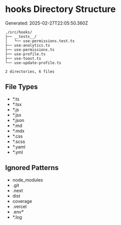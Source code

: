 # hooks Directory Structure
Generated: 2025-02-27T22:05:50.360Z

```
./src/hooks/
├── __tests__/
│   └── use-permissions.test.ts
├── use-analytics.ts
├── use-permissions.ts
├── use-profile.ts
├── use-toast.ts
└── use-update-profile.ts

2 directories, 6 files

```

## File Types
- *.ts
- *.tsx
- *.js
- *.jsx
- *.json
- *.md
- *.mdx
- *.css
- *.scss
- *.yaml
- *.yml

## Ignored Patterns
- node_modules
- .git
- .next
- dist
- coverage
- .vercel
- .env*
- *.log
